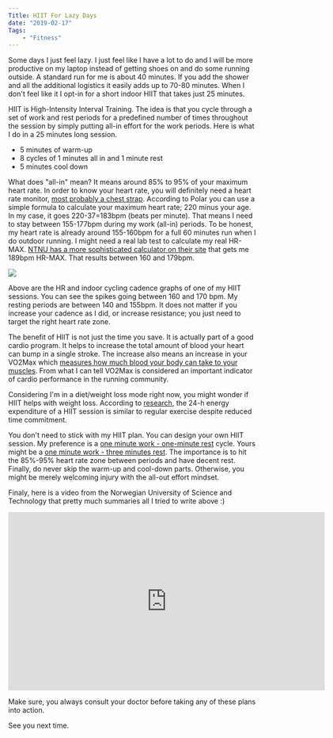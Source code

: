 ```yaml
---
Title: HIIT For Lazy Days
date: "2019-02-17" 
Tags: 
    - "Fitness"
---
```


Some days I just feel lazy. I just feel like I have a lot to do and I will be more productive on my laptop instead of getting shoes on and do some running outside. A standard run for me is about 40 minutes. If you add the shower and all the additional logistics it easily adds up to 70-80 minutes. When I don't feel like it I opt-in for a short indoor HIIT that takes just 25 minutes. 

HIIT is High-Intensity Interval Training. The idea is that you cycle through a set of work and rest periods for a predefined number of times throughout the session by simply putting all-in effort for the work periods. Here is what I do in a 25 minutes long session.

- 5 minutes of warm-up
- 8 cycles of 1 minutes all in and 1 minute rest
- 5 minutes cool down

What does "all-in" mean? It means around 85% to 95% of your maximum heart rate. In order to know your heart rate, you will definitely need a heart rate monitor, [most probably a chest strap](/posts/2019/indoor-cycling-tools/). According to Polar you can use a simple formula to calculate your maximum heart rate; 220 minus your age. In my case, it goes 220-37=183bpm (beats per minute). That means I need to stay between 155-177bpm during my work (all-in) periods. To be honest, my heart rate is already around 155-160bpm for a full 60 minutes run when I do outdoor running. I might need a real lab test to calculate my real HR-MAX. [NTNU has a more sophisticated calculator on their site](https://www.ntnu.edu/cerg/hrmax) that gets me 189bpm HR-MAX. That results between 160 and 179bpm. 

![](/media/2019/hiit-report-1024x299.png)   

Above are the HR and indoor cycling cadence graphs of one of my HIIT sessions. You can see the spikes going between 160 and 170 bpm. My resting periods are between 140 and 155bpm. It does not matter if you increase your cadence as I did, or increase resistance; you just need to target the right heart rate zone. 

The benefit of HIIT is not just the time you save. It is actually part of a good cardio program. It helps to increase the total amount of blood your heart can bump in a single stroke. The increase also means an increase in your VO2Max which [measures how much blood your body can take to your muscles](https://runnersconnect.net/is-vo2-max-worth-spending-for/). From what I can tell VO2Max is considered an important indicator of cardio performance in the running community. 

Considering I'm in a diet/weight loss mode right now, you might wonder if HIIT helps with weight loss. According to [research](https://pubmed.ncbi.nlm.nih.gov/24773393/), the 24-h energy expenditure of a HIIT session is similar to regular exercise despite reduced time commitment. 

You don't need to stick with my HIIT plan. You can design your own HIIT session. My preference is a [one minute work - one-minute rest](https://pubmed.ncbi.nlm.nih.gov/23723099/) cycle. Yours might be a [one minute work - three minutes rest](https://www.ntnu.edu/cerg/advice). The importance is to hit the 85%-95% heart rate zone between periods and have decent rest. Finally, do never skip the warm-up and cool-down parts. Otherwise, you might be merely welcoming injury with the all-out effort mindset. 

Finaly, here is a video from the Norwegian University of Science and Technology that pretty much summaries all I tried to write above :)

<iframe src="https://player.vimeo.com/video/75764170?byline=0&portrait=0" width="640" height="360" frameborder="0" allow="autoplay; fullscreen" allowfullscreen></iframe>

Make sure, you always consult your doctor before taking any of these plans into action. 

See you next time. 